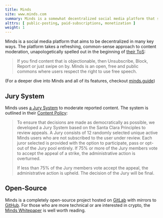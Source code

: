 ```yaml
---
title: Minds
site: www.minds.com
summary: Minds is a somewhat decentralized social media platform that supports free speech.
alttrs: [ public-posting, paid-subscriptions, monetization ]
weight: 1
---
```


Minds is a social media platform that aims to be decentralized in many key
ways. The platform takes a refreshing, common-sense approach to content
moderation, unapologetically spelled out in the beginning of [their
ToS](https://www.minds.com/p/terms):
> If you find content that is objectionable, then Unsubscribe, Block, Report or
> just swipe on by. Minds is an open, free and public commons where users
> respect the right to use free speech.

(For a deeper dive into Minds and all of its features, checkout
[minds.guide](http://minds.guide/))

## Jury System

Minds uses [a Jury
System](https://www.minds.com/minds/blog/power-to-the-people-the-minds-jury-system-975486713993859072)
to moderate reported content. The system is outlined in their [Content
Policy](https://www.minds.com/content-policy):
> To ensure that decisions are made as democratically as possible, we developed
> a Jury System based on the Santa Clara Principles to review appeals. A Jury
> consists of 12 randomly selected unique active Minds users who are not
> subscribed to the user under review. Each juror selected is provided with the
> option to participate, pass or opt-out of the Jury pool entirely. If 75% or
> more of the Jury members vote to accept the appeal of a strike, the
> administrative action is overturned.
>
> If less than 75% of the Jury members vote accept the appeal, the
> administrative action is upheld. The decision of the Jury will be final.

## Open-Source

Minds is a completely open-source project hosted on
[GitLab](https://gitlab.com/minds/minds) with mirrors to
[GitHub](https://github.com/Minds/minds). For those who are more technical or
are interested in crypto, the [Minds
Whitepaper](https://cdn-assets.minds.com/front/dist/assets/whitepapers/03_27_18_Minds%20Whitepaper%20V0.1.pdf)
is well worth reading.
